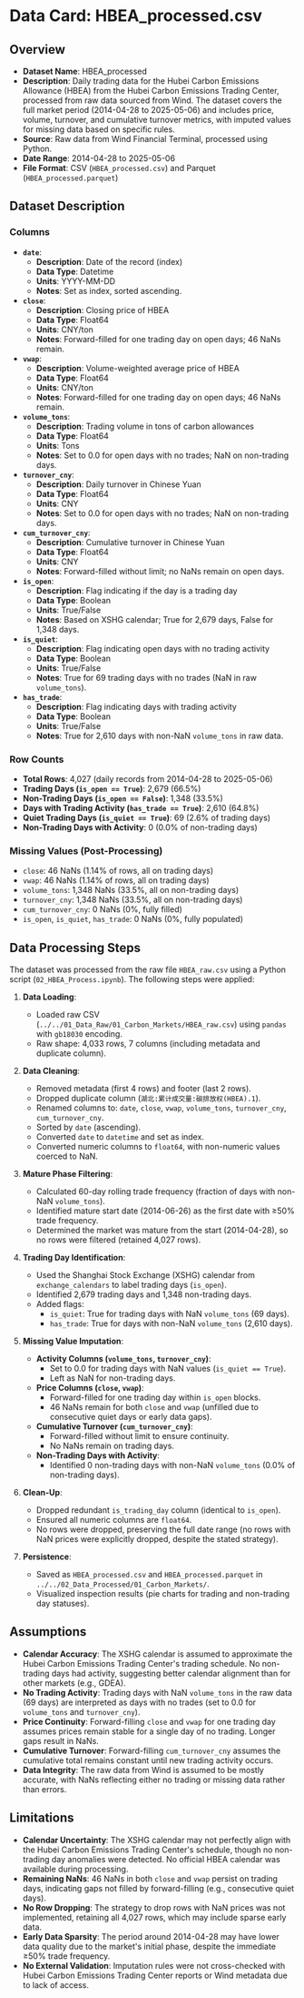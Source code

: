 # Data Card: HBEA_processed.csv

## Overview

- **Dataset Name**: HBEA_processed
- **Description**: Daily trading data for the Hubei Carbon Emissions Allowance (HBEA) from the Hubei Carbon Emissions Trading Center, processed from raw data sourced from Wind. The dataset covers the full market period (2014-04-28 to 2025-05-06) and includes price, volume, turnover, and cumulative turnover metrics, with imputed values for missing data based on specific rules.
- **Source**: Raw data from Wind Financial Terminal, processed using Python.
- **Date Range**: 2014-04-28 to 2025-05-06
- **File Format**: CSV (`HBEA_processed.csv`) and Parquet (`HBEA_processed.parquet`)

## Dataset Description

### Columns

- **`date`**:
  - **Description**: Date of the record (index)
  - **Data Type**: Datetime
  - **Units**: YYYY-MM-DD
  - **Notes**: Set as index, sorted ascending.
- **`close`**:
  - **Description**: Closing price of HBEA
  - **Data Type**: Float64
  - **Units**: CNY/ton
  - **Notes**: Forward-filled for one trading day on open days; 46 NaNs remain.
- **`vwap`**:
  - **Description**: Volume-weighted average price of HBEA
  - **Data Type**: Float64
  - **Units**: CNY/ton
  - **Notes**: Forward-filled for one trading day on open days; 46 NaNs remain.
- **`volume_tons`**:
  - **Description**: Trading volume in tons of carbon allowances
  - **Data Type**: Float64
  - **Units**: Tons
  - **Notes**: Set to 0.0 for open days with no trades; NaN on non-trading days.
- **`turnover_cny`**:
  - **Description**: Daily turnover in Chinese Yuan
  - **Data Type**: Float64
  - **Units**: CNY
  - **Notes**: Set to 0.0 for open days with no trades; NaN on non-trading days.
- **`cum_turnover_cny`**:
  - **Description**: Cumulative turnover in Chinese Yuan
  - **Data Type**: Float64
  - **Units**: CNY
  - **Notes**: Forward-filled without limit; no NaNs remain on open days.
- **`is_open`**:
  - **Description**: Flag indicating if the day is a trading day
  - **Data Type**: Boolean
  - **Units**: True/False
  - **Notes**: Based on XSHG calendar; True for 2,679 days, False for 1,348 days.
- **`is_quiet`**:
  - **Description**: Flag indicating open days with no trading activity
  - **Data Type**: Boolean
  - **Units**: True/False
  - **Notes**: True for 69 trading days with no trades (NaN in raw `volume_tons`).
- **`has_trade`**:
  - **Description**: Flag indicating days with trading activity
  - **Data Type**: Boolean
  - **Units**: True/False
  - **Notes**: True for 2,610 days with non-NaN `volume_tons` in raw data.

### Row Counts

- **Total Rows**: 4,027 (daily records from 2014-04-28 to 2025-05-06)
- **Trading Days (`is_open == True`)**: 2,679 (66.5%)
- **Non-Trading Days (`is_open == False`)**: 1,348 (33.5%)
- **Days with Trading Activity (`has_trade == True`)**: 2,610 (64.8%)
- **Quiet Trading Days (`is_quiet == True`)**: 69 (2.6% of trading days)
- **Non-Trading Days with Activity**: 0 (0.0% of non-trading days)

### Missing Values (Post-Processing)

- `close`: 46 NaNs (1.14% of rows, all on trading days)
- `vwap`: 46 NaNs (1.14% of rows, all on trading days)
- `volume_tons`: 1,348 NaNs (33.5%, all on non-trading days)
- `turnover_cny`: 1,348 NaNs (33.5%, all on non-trading days)
- `cum_turnover_cny`: 0 NaNs (0%, fully filled)
- `is_open`, `is_quiet`, `has_trade`: 0 NaNs (0%, fully populated)

## Data Processing Steps

The dataset was processed from the raw file `HBEA_raw.csv` using a Python script (`02_HBEA_Process.ipynb`). The following steps were applied:

1. **Data Loading**:
   - Loaded raw CSV (`../../01_Data_Raw/01_Carbon_Markets/HBEA_raw.csv`) using `pandas` with `gb18030` encoding.
   - Raw shape: 4,033 rows, 7 columns (including metadata and duplicate column).

2. **Data Cleaning**:
   - Removed metadata (first 4 rows) and footer (last 2 rows).
   - Dropped duplicate column (`湖北:累计成交量:碳排放权(HBEA).1`).
   - Renamed columns to: `date`, `close`, `vwap`, `volume_tons`, `turnover_cny`, `cum_turnover_cny`.
   - Sorted by `date` (ascending).
   - Converted `date` to `datetime` and set as index.
   - Converted numeric columns to `float64`, with non-numeric values coerced to NaN.

3. **Mature Phase Filtering**:
   - Calculated 60-day rolling trade frequency (fraction of days with non-NaN `volume_tons`).
   - Identified mature start date (2014-06-26) as the first date with ≥50% trade frequency.
   - Determined the market was mature from the start (2014-04-28), so no rows were filtered (retained 4,027 rows).

4. **Trading Day Identification**:
   - Used the Shanghai Stock Exchange (XSHG) calendar from `exchange_calendars` to label trading days (`is_open`).
   - Identified 2,679 trading days and 1,348 non-trading days.
   - Added flags:
     - `is_quiet`: True for trading days with NaN `volume_tons` (69 days).
     - `has_trade`: True for days with non-NaN `volume_tons` (2,610 days).

5. **Missing Value Imputation**:
   - **Activity Columns (`volume_tons`, `turnover_cny`)**:
     - Set to 0.0 for trading days with NaN values (`is_quiet == True`).
     - Left as NaN for non-trading days.
   - **Price Columns (`close`, `vwap`)**:
     - Forward-filled for one trading day within `is_open` blocks.
     - 46 NaNs remain for both `close` and `vwap` (unfilled due to consecutive quiet days or early data gaps).
   - **Cumulative Turnover (`cum_turnover_cny`)**:
     - Forward-filled without limit to ensure continuity.
     - No NaNs remain on trading days.
   - **Non-Trading Days with Activity**:
     - Identified 0 non-trading days with non-NaN `volume_tons` (0.0% of non-trading days).

6. **Clean-Up**:
   - Dropped redundant `is_trading_day` column (identical to `is_open`).
   - Ensured all numeric columns are `float64`.
   - No rows were dropped, preserving the full date range (no rows with NaN prices were explicitly dropped, despite the stated strategy).

7. **Persistence**:
   - Saved as `HBEA_processed.csv` and `HBEA_processed.parquet` in `../../02_Data_Processed/01_Carbon_Markets/`.
   - Visualized inspection results (pie charts for trading and non-trading day statuses).

## Assumptions

- **Calendar Accuracy**: The XSHG calendar is assumed to approximate the Hubei Carbon Emissions Trading Center's trading schedule. No non-trading days had activity, suggesting better calendar alignment than for other markets (e.g., GDEA).
- **No Trading Activity**: Trading days with NaN `volume_tons` in the raw data (69 days) are interpreted as days with no trades (set to 0.0 for `volume_tons` and `turnover_cny`).
- **Price Continuity**: Forward-filling `close` and `vwap` for one trading day assumes prices remain stable for a single day of no trading. Longer gaps result in NaNs.
- **Cumulative Turnover**: Forward-filling `cum_turnover_cny` assumes the cumulative total remains constant until new trading activity occurs.
- **Data Integrity**: The raw data from Wind is assumed to be mostly accurate, with NaNs reflecting either no trading or missing data rather than errors.

## Limitations

- **Calendar Uncertainty**: The XSHG calendar may not perfectly align with the Hubei Carbon Emissions Trading Center's schedule, though no non-trading day anomalies were detected. No official HBEA calendar was available during processing.
- **Remaining NaNs**: 46 NaNs in both `close` and `vwap` persist on trading days, indicating gaps not filled by forward-filling (e.g., consecutive quiet days).
- **No Row Dropping**: The strategy to drop rows with NaN prices was not implemented, retaining all 4,027 rows, which may include sparse early data.
- **Early Data Sparsity**: The period around 2014-04-28 may have lower data quality due to the market's initial phase, despite the immediate ≥50% trade frequency.
- **No External Validation**: Imputation rules were not cross-checked with Hubei Carbon Emissions Trading Center reports or Wind metadata due to lack of access.